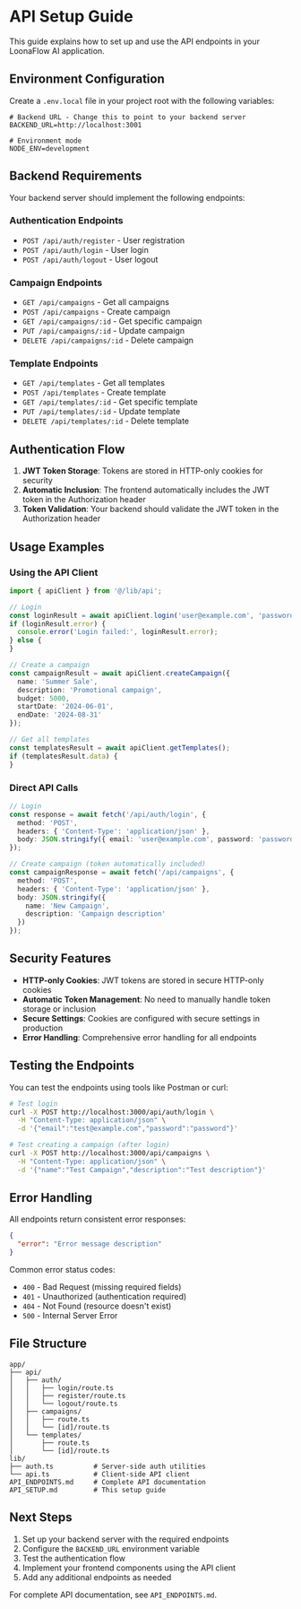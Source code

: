 # API Setup Guide

This guide explains how to set up and use the API endpoints in your LoonaFlow AI application.

## Environment Configuration

Create a `.env.local` file in your project root with the following variables:

```env
# Backend URL - Change this to point to your backend server
BACKEND_URL=http://localhost:3001

# Environment mode
NODE_ENV=development
```

## Backend Requirements

Your backend server should implement the following endpoints:

### Authentication Endpoints
- `POST /api/auth/register` - User registration
- `POST /api/auth/login` - User login
- `POST /api/auth/logout` - User logout

### Campaign Endpoints
- `GET /api/campaigns` - Get all campaigns
- `POST /api/campaigns` - Create campaign
- `GET /api/campaigns/:id` - Get specific campaign
- `PUT /api/campaigns/:id` - Update campaign
- `DELETE /api/campaigns/:id` - Delete campaign

### Template Endpoints
- `GET /api/templates` - Get all templates
- `POST /api/templates` - Create template
- `GET /api/templates/:id` - Get specific template
- `PUT /api/templates/:id` - Update template
- `DELETE /api/templates/:id` - Delete template

## Authentication Flow

1. **JWT Token Storage**: Tokens are stored in HTTP-only cookies for security
2. **Automatic Inclusion**: The frontend automatically includes the JWT token in the Authorization header
3. **Token Validation**: Your backend should validate the JWT token in the Authorization header

## Usage Examples

### Using the API Client

```typescript
import { apiClient } from '@/lib/api';

// Login
const loginResult = await apiClient.login('user@example.com', 'password');
if (loginResult.error) {
  console.error('Login failed:', loginResult.error);
} else {
}

// Create a campaign
const campaignResult = await apiClient.createCampaign({
  name: 'Summer Sale',
  description: 'Promotional campaign',
  budget: 5000,
  startDate: '2024-06-01',
  endDate: '2024-08-31'
});

// Get all templates
const templatesResult = await apiClient.getTemplates();
if (templatesResult.data) {
}
```

### Direct API Calls

```typescript
// Login
const response = await fetch('/api/auth/login', {
  method: 'POST',
  headers: { 'Content-Type': 'application/json' },
  body: JSON.stringify({ email: 'user@example.com', password: 'password' })
});

// Create campaign (token automatically included)
const campaignResponse = await fetch('/api/campaigns', {
  method: 'POST',
  headers: { 'Content-Type': 'application/json' },
  body: JSON.stringify({
    name: 'New Campaign',
    description: 'Campaign description'
  })
});
```

## Security Features

- **HTTP-only Cookies**: JWT tokens are stored in secure HTTP-only cookies
- **Automatic Token Management**: No need to manually handle token storage or inclusion
- **Secure Settings**: Cookies are configured with secure settings in production
- **Error Handling**: Comprehensive error handling for all endpoints

## Testing the Endpoints

You can test the endpoints using tools like Postman or curl:

```bash
# Test login
curl -X POST http://localhost:3000/api/auth/login \
  -H "Content-Type: application/json" \
  -d '{"email":"test@example.com","password":"password"}'

# Test creating a campaign (after login)
curl -X POST http://localhost:3000/api/campaigns \
  -H "Content-Type: application/json" \
  -d '{"name":"Test Campaign","description":"Test description"}'
```

## Error Handling

All endpoints return consistent error responses:

```json
{
  "error": "Error message description"
}
```

Common error status codes:
- `400` - Bad Request (missing required fields)
- `401` - Unauthorized (authentication required)
- `404` - Not Found (resource doesn't exist)
- `500` - Internal Server Error

## File Structure

```
app/
├── api/
│   ├── auth/
│   │   ├── login/route.ts
│   │   ├── register/route.ts
│   │   └── logout/route.ts
│   ├── campaigns/
│   │   ├── route.ts
│   │   └── [id]/route.ts
│   └── templates/
│       ├── route.ts
│       └── [id]/route.ts
lib/
├── auth.ts          # Server-side auth utilities
└── api.ts           # Client-side API client
API_ENDPOINTS.md     # Complete API documentation
API_SETUP.md         # This setup guide
```

## Next Steps

1. Set up your backend server with the required endpoints
2. Configure the `BACKEND_URL` environment variable
3. Test the authentication flow
4. Implement your frontend components using the API client
5. Add any additional endpoints as needed

For complete API documentation, see `API_ENDPOINTS.md`.
